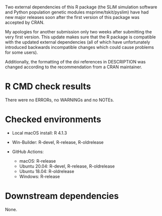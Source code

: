 Two external dependencies of this R package (the SLiM simulation software and Python population genetic modules msprime/tskit/pyslim) have had new major releases soon after the first version of this package was accepted by CRAN.

My apologies for another submission only two weeks after submitting the very first version. This update makes sure that the R package is compatible with the updated external dependencies (all of which have unfortunately introduced backwards incompatible changes which could cause problems for some users).

Additionally, the formatting of the doi references in DESCRIPTION was changed according to the recommendation from a CRAN maintainer.

# R CMD check results

There were no ERRORs, no WARNINGs and no NOTEs.

# Checked environments

* Local macOS install: R 4.1.3

* Win-Builder: R-devel, R-release, R-oldrelease

* GitHub Actions:
  * macOS: R-release
  * Ubuntu 20.04: R-devel, R-release, R-oldrelease
  * Ubuntu 18.04: R-oldrelease
  * Windows: R-release

# Downstream dependencies

None.
